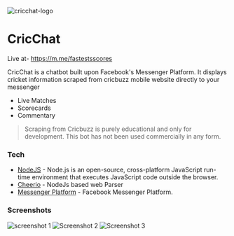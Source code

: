 ![cricchat-logo](https://scontent.fdel1-2.fna.fbcdn.net/v/t1.0-9/13567241_503531579837931_5894786029645508326_n.jpg?_nc_cat=0&oh=2efec637d49234564bb47b2e05e0b818&oe=5BCAB497)
# CricChat
Live at- https://m.me/fastestsscores

CricChat is a chatbot built upon Facebook's Messenger Platform. It displays cricket information scraped from cricbuzz mobile website directly to your messenger

  - Live Matches
  - Scorecards
  - Commentary

> Scraping from Cricbuzz is purely educational and only for development.
> This bot has not been used commercially in any form.

### Tech


* [NodeJS](nodejs.org) - Node.js is an open-source, cross-platform JavaScript run-time environment that executes JavaScript code outside the browser.
* [Cheerio](https://www.npmjs.com/package/cheerio) - NodeJs based web Parser
* [Messenger Platform](https://developers.facebook.com/docs/messenger-platform/) - Facebook Messenger Platform.

### Screenshots
![screenshot 1](https://i.imgur.com/11xm1wy.jpg)
![Screenshot 2](https://i.imgur.com/X6UTDbM.jpg)
![Screenshot 3](https://i.imgur.com/glSb8uQ.jpg)
